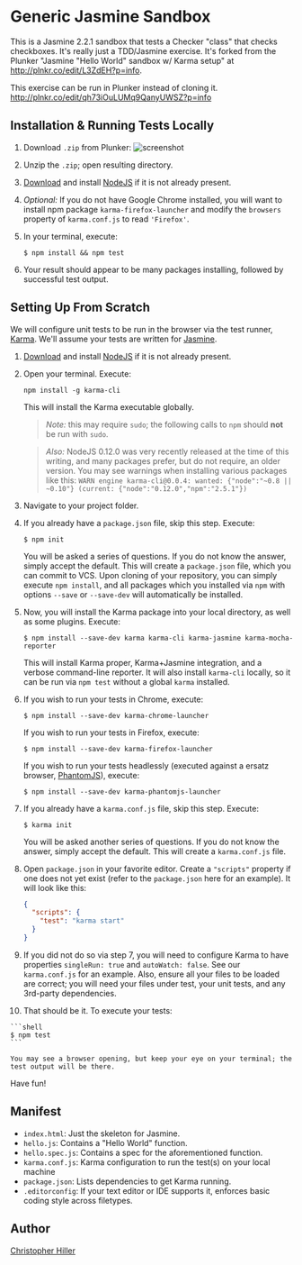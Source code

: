 # Generic Jasmine Sandbox

This is a Jasmine 2.2.1 sandbox that tests a Checker "class" that checks checkboxes. It's really just a TDD/Jasmine exercise. It's forked from the Plunker "Jasmine "Hello World" sandbox w/ Karma setup" at http://plnkr.co/edit/L3ZdEH?p=info.

This exercise can be run in Plunker instead of cloning it. http://plnkr.co/edit/qh73iOuLUMq9QanyUWSZ?p=info

## Installation & Running Tests Locally

1. Download `.zip` from Plunker:  ![screenshot](http://goo.gl/huqrRO)
2. Unzip the `.zip`; open resulting directory.
3. [Download](http://nodejs.org/download/) and install [NodeJS](http://www.nodejs.org) if it is not already present.
4. *Optional:* If you do not have Google Chrome installed, you will want to install npm package `karma-firefox-launcher` and modify the `browsers` property of `karma.conf.js` to read `'Firefox'`.
5. In your terminal, execute:

    ```shell
    $ npm install && npm test
    ```

6. Your result should appear to be many packages installing, followed by successful test output.

## Setting Up From Scratch

We will configure unit tests to be run in the browser via the test runner, [Karma](https://karma-runner.github.io).  We'll assume your tests are written for [Jasmine](https://jasmine.github.io).

1. [Download](http://nodejs.org/download/) and install [NodeJS](http://www.nodejs.org) if it is not already present.
2.  Open your terminal.  Execute:

    ```shell
    npm install -g karma-cli
    ```

    This will install the Karma executable globally.

    > *Note:* this may require `sudo`; the following calls to `npm` should **not** be run with `sudo`.

    > *Also:* NodeJS 0.12.0 was very recently released at the time of this writing, and many packages prefer, but do not require, an older version.  You may see warnings when installing various packages like this: `WARN engine karma-cli@0.0.4: wanted: {"node":"~0.8 || ~0.10"} (current: {"node":"0.12.0","npm":"2.5.1"})`

3.  Navigate to your project folder.
4.  If you already have a `package.json` file, skip this step.  Execute:

    ```shell
    $ npm init
    ```

    You will be asked a series of questions.  If you do not know the answer, simply accept the default.  This will create a `package.json` file, which you can commit to VCS.  Upon cloning of your repository, you can simply execute `npm install`, and all packages which you installed via `npm` with options `--save` or `--save-dev` will automatically be installed.
5.  Now, you will install the Karma package into your local directory, as well as some plugins.  Execute:

    ```shell
    $ npm install --save-dev karma karma-cli karma-jasmine karma-mocha-reporter
    ```

    This will install Karma proper, Karma+Jasmine integration, and a verbose command-line reporter.  It will also install `karma-cli` locally, so it can be run via `npm test` without a global `karma` installed.

6. If you wish to run your tests in Chrome, execute:

    ```shell
    $ npm install --save-dev karma-chrome-launcher
    ```

    If you wish to run your tests in Firefox, execute:

    ```shell
    $ npm install --save-dev karma-firefox-launcher
    ```

    If you wish to run your tests headlessly (executed against a ersatz browser, [PhantomJS](http://phantomjs.org)), execute:

    ```shell
    $ npm install --save-dev karma-phantomjs-launcher
    ```

7. If you already have a `karma.conf.js` file, skip this step.  Execute:

    ```shell
    $ karma init
    ```

    You will be asked another series of questions.  If you do not know the answer, simply accept the default.  This will create a `karma.conf.js` file.


8. Open `package.json` in your favorite editor.  Create a `"scripts"` property if one does not yet exist (refer to the `package.json` here for an example).  It will look like this:

    ```json
    {
      "scripts": {
        "test": "karma start"
      }
    }
    ```

9. If you did not do so via step 7, you will need to configure Karma to have properties `singleRun: true` and `autoWatch: false`.  See our `karma.conf.js` for an example.  Also, ensure all your files to be loaded are correct; you will need your files under test, your unit tests, and any 3rd-party dependencies.
10.  That should be it.  To execute your tests:

    ```shell
    $ npm test
    ```

    You may see a browser opening, but keep your eye on your terminal; the test output will be there.

Have fun!


## Manifest

- `index.html`: Just the skeleton for Jasmine.
- `hello.js`: Contains a "Hello World" function.
- `hello.spec.js`: Contains a spec for the aforementioned function.
- `karma.conf.js`: Karma configuration to run the test(s) on your local machine
- `package.json`: Lists dependencies to get Karma running.
- `.editorconfig`: If your text editor or IDE supports it, enforces basic coding style across filetypes.

## Author

[Christopher Hiller](http://boneskull.com)
